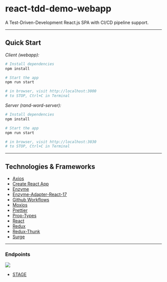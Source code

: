 # react-tdd-demo-webapp

A Test-Driven-Development React.js SPA with CI/CD pipeline support.

---

## Quick Start

_Client (webapp):_

```sh
# Install dependencies
npm install

# Start the app
npm run start

# in browser, visit http://localhost:3000
# to STOP, Ctrl+C in Terminal
```

_Server (rand-word-server):_

```sh
# Install dependencies
npm install

# Start the app
npm run start

# in browser, visit http://localhost:3030
# to STOP, Ctrl+C in Terminal
```

---

## Technologies & Frameworks

- [Axios](https://www.npmjs.com/package/axios)
- [Create React App](https://reactjs.org/docs/create-a-new-react-app.html)
- [Enzyme](https://enzymejs.github.io/enzyme/)
- [Enzyme-Adapter-React-17](https://www.npmjs.com/package/@wojtekmaj/enzyme-adapter-react-17)
- [Github Workflows](https://docs.github.com/en/actions/using-workflows/workflow-syntax-for-github-actions)
- [Moxios](https://github.com/axios/moxios)
- [Prettier](https://prettier.io/)
- [Prop-Types](https://www.npmjs.com/package/prop-types)
- [React](https://reactjs.org/)
- [Redux](https://redux.js.org/)
- [Redux-Thunk](https://github.com/reduxjs/redux-thunk)
- [Surge](https://surge.sh/)

---

### Endpoints

![](https://github.com/adamdubey/react-tdd-demo-webapp/CI/badge.svg?branch=dev&event=push)

- [STAGE](http://itchy-arithmetic.surge.sh)

